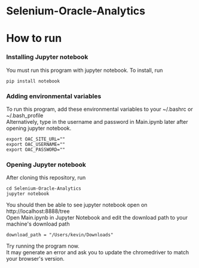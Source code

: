 # Selenium-Oracle-Analytics

# How to run


### Installing Jupyter notebook
You must run this program with jupyter notebook. To install, run
```
pip install notebook
```


### Adding environmental variables
To run this program, add these environmental variables to your ~/.bashrc or ~/.bash_profile  
Alternatively, type in the username and password in Main.ipynb later after opening jupyter notebook.
```
export OAC_SITE_URL=""
export OAC_USERNAME=""
export OAC_PASSWORD=""
```

### Opening Jupyter notebook
After cloning this repository, run
```
cd Selenium-Oracle-Analytics
jupyter notebook
```
You should then be able to see jupyter notebook open on http://localhost:8888/tree  
Open Main.ipynb in Jupyter Notebook and edit the download path to your machine's download path
```
download_path = "/Users/kevin/Downloads"
```
Try running the program now.  
It may generate an error and ask you to update the chromedriver to match your browser's version.
